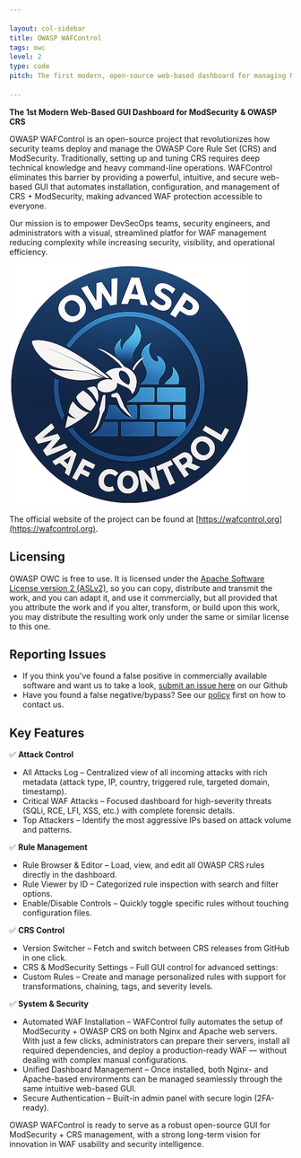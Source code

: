 ```yaml
---

layout: col-sidebar
title: OWASP WAFControl
tags: owc
level: 2
type: code
pitch: The first modern, open-source web-based dashboard for managing ModSecurity and OWASP CRS with zero command-line complexity.

---
```

**The 1st Modern Web-Based GUI Dashboard for ModSecurity & OWASP CRS**

OWASP WAFControl is an open-source project that revolutionizes how security teams deploy and manage the OWASP Core Rule Set (CRS) and ModSecurity. Traditionally, setting up and tuning CRS requires deep technical knowledge and heavy command-line operations. WAFControl eliminates this barrier by providing a powerful, intuitive, and secure web-based GUI that automates installation, configuration, and management of CRS + ModSecurity, making advanced WAF protection accessible to everyone.

Our mission is to empower DevSecOps teams, security engineers, and administrators with a visual, streamlined platfor for WAF management reducing complexity while increasing security, visibility, and operational efficiency.


![owc Logo](assets/images/owclogo.png)

The official website of the project can be found at [https://wafcontrol.org](https://wafcontrol.org).

<!-- Toturials -->

## Licensing
OWASP OWC is free to use. It is licensed under the [Apache Software License version 2 (ASLv2)](https://www.apache.org/licenses/LICENSE-2.0), so you can copy, distribute and transmit the work, and you can adapt it, and use it commercially, but all provided that you attribute the work and if you alter, transform, or build upon this work, you may distribute the resulting work only under the same or similar license to this one. 

## Reporting Issues

* If you think you've found a false positive in commercially available software and want us to take a look, [submit an issue here](https://github.com/wafcontrol/wafcontrol/issues/new/choose) on our Github
* Have you found a false negative/bypass? See our [policy](https://github.com/wafcontrol/wafcontrol/security/policy) first on how to contact us.

## Key Features

✅ **Attack Control**  
- All Attacks Log – Centralized view of all incoming attacks with rich metadata (attack type, IP, country, triggered rule, targeted domain, timestamp).  
- Critical WAF Attacks – Focused dashboard for high-severity threats (SQLi, RCE, LFI, XSS, etc.) with complete forensic details.  
- Top Attackers – Identify the most aggressive IPs based on attack volume and patterns.  

✅ **Rule Management**  
- Rule Browser & Editor – Load, view, and edit all OWASP CRS rules directly in the dashboard.  
- Rule Viewer by ID – Categorized rule inspection with search and filter options.  
- Enable/Disable Controls – Quickly toggle specific rules without touching configuration files.  

✅ **CRS Control**  
- Version Switcher – Fetch and switch between CRS releases from GitHub in one click.  
- CRS & ModSecurity Settings – Full GUI control for advanced settings:  
- Custom Rules – Create and manage personalized rules with support for transformations, chaining, tags, and severity levels.  

✅ **System & Security**  
- Automated WAF Installation – WAFControl fully automates the setup of ModSecurity + OWASP CRS on both Nginx and Apache web servers.  
  With just a few clicks, administrators can prepare their servers, install all required dependencies, and deploy a production-ready WAF — without dealing with complex manual configurations.  
- Unified Dashboard Management – Once installed, both Nginx- and Apache-based environments can be managed seamlessly through the same intuitive web-based GUI.  
- Secure Authentication – Built-in admin panel with secure login (2FA-ready).  

OWASP WAFControl is ready to serve as a robust open-source GUI for ModSecurity + CRS management, with a strong long-term vision for innovation in WAF usability and security intelligence.

